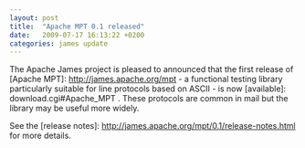 ```yaml
---
layout: post
title:  "Apache MPT 0.1 released"
date:   2009-07-17 16:13:22 +0200
categories: james update
---
```


The Apache James project is pleased to announced that the first release of
[Apache MPT]: http://james.apache.org/mpt - a functional testing
library particularly suitable for line protocols based on ASCII - is now
[available]: download.cgi#Apache_MPT . These protocols are common in mail but the library may be useful more widely.

See the [release notes]: http://james.apache.org/mpt/0.1/release-notes.html for more details.